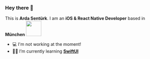 ### Hey there 👋
This is **Arda Sentürk**. I am an **iOS & React Native Developer** based in **München** <a href="url"><img src="https://img-premium.flaticon.com/png/512/2102/premium/2102511.png?token=exp=1630326905~hmac=c064ca459768f4a3983d76dbc5600dbe" height="50" width="50" ></a>
- 💻 I'm not working at the moment!
- 🧑‍💻 I’m currently learning **[SwiftUI](https://developer.apple.com/documentation/swiftui)**
